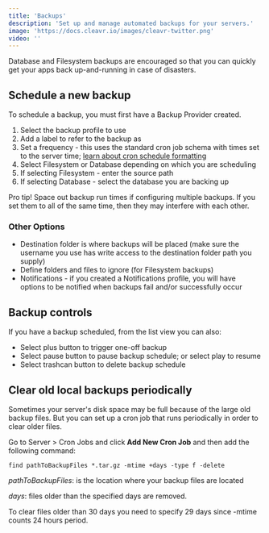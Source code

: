 ```yaml
---
title: 'Backups'
description: 'Set up and manage automated backups for your servers.'
image: 'https://docs.cleavr.io/images/cleavr-twitter.png'
video: ''
---
```


Database and Filesystem backups are encouraged so that you can quickly get your apps back up-and-running in case of 
disasters. 

## Schedule a new backup
To schedule a backup, you must first have a Backup Provider created. 

1. Select the backup profile to use 
2. Add a label to refer to the backup as
3. Set a frequency - this uses the standard cron job schema with times set to the server time; [learn about cron schedule formatting](https://crontab.guru/)
4. Select Filesystem or Database depending on which you are scheduling 
5. If selecting Filesystem - enter the source path
6. If selecting Database - select the database you are backing up

<base-point>
Pro tip! Space out backup run times if configuring multiple backups. If you set them to all of the same time, then they  may interfere with each other. 
</base-point>

### Other Options
- Destination folder is where backups will be placed (make sure the username you use has write access to the destination folder path you supply)
- Define folders and files to ignore (for Filesystem backups)
- Notifications - if you created a Notifications profile, you will have options to be notified when backups fail and/or successfully occur


## Backup controls
If you have a backup scheduled, from the list view you can also: 

- Select plus button to trigger one-off backup
- Select pause button to pause backup schedule; or select play to resume
- Select trashcan button to delete backup schedule

## Clear old local backups periodically
Sometimes your server's disk space may be full because of the large old backup files. But you can set up a cron job that runs periodically in order to clear older files.

Go to Server > Cron Jobs and click **Add New Cron Job** and then add the following command:

`find pathToBackupFiles *.tar.gz -mtime +days -type f -delete`

_pathToBackupFiles_: is the location where your backup files are located

_days_: files older than the specified days are removed. 

To clear files older than 30 days you need to specify 29 days since -mtime counts 24 hours period.

